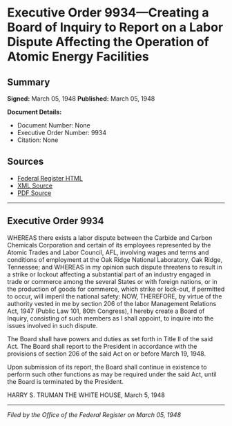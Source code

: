 # Executive Order 9934—Creating a Board of Inquiry to Report on a Labor Dispute Affecting the Operation of Atomic Energy Facilities

## Summary

**Signed:** March 05, 1948
**Published:** March 05, 1948

**Document Details:**
- Document Number: None
- Executive Order Number: 9934
- Citation: None

## Sources
- [Federal Register HTML](https://www.presidency.ucsb.edu/documents/executive-order-9934-creating-board-inquiry-report-labor-dispute-affecting-the-operation)
- [XML Source](None)
- [PDF Source](None)

---

## Executive Order 9934

WHEREAS there exists a labor dispute between the Carbide and Carbon Chemicals Corporation and certain of its employees represented by the Atomic Trades and Labor Council, AFL, involving wages and terms and conditions of employment at the Oak Ridge National Laboratory, Oak Ridge, Tennessee; and
WHEREAS in my opinion such dispute threatens to result in a strike or lockout affecting a substantial part of an industry engaged in trade or commerce among the several States or with foreign nations, or in the production of goods for commerce, which strike or lock-out, if permitted to occur, will imperil the national safety:
NOW, THEREFORE, by virtue of the authority vested in me by section 206 of the labor Management Relations Act, 1947 (Public Law 101, 80th Congress), I hereby create a Board of Inquiry, consisting of such members as I shall appoint, to inquire into the issues involved in such dispute.

The Board shall have powers and duties as set forth in Title II of the said Act. The Board shall report to the President in accordance with the provisions of section 206 of the said Act on or before March 19, 1948.

Upon submission of its report, the Board shall continue in existence to perform such other functions as may be required under the said Act, until the Board is terminated by the President.

HARRY S. TRUMAN
THE WHITE HOUSE,
March 5, 1948

---

*Filed by the Office of the Federal Register on March 05, 1948*
